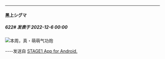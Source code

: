 

*****

####  黑上シグマ  
##### 622#       发表于 2022-12-6 00:00

<img src="https://static.saraba1st.com/image/smiley/face2017/067.png" referrerpolicy="no-referrer">本周，真・萌萌气功炮

----发送自 [STAGE1 App for Android.](http://stage1.5j4m.com/?1.37)

